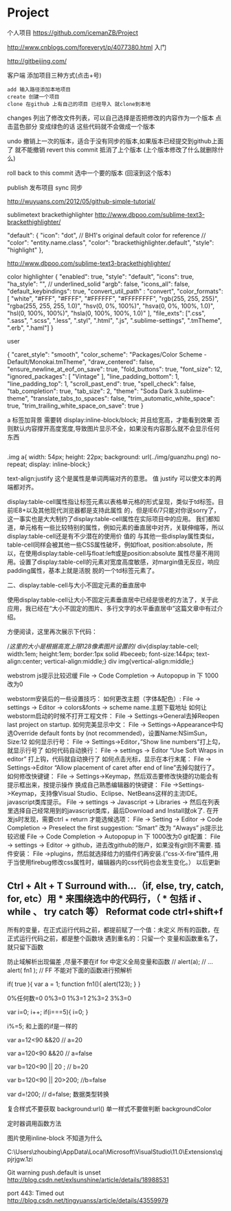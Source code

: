 # Project
个人项目
https://github.com/icemanZB/Project

http://www.cnblogs.com/foreveryt/p/4077380.html 入门

http://gitbeijing.com/

客户端 添加项目三种方式(点击+号)

	add 输入路径添加本地项目
	create 创建一个项目
	clone 在github 上有自己的项目 已经导入 就clone到本地

changes 列出了修改文件列表，可以自己选择是否把修改的内容作为一个版本
	点击蓝色部分 变成绿色的话 这些代码就不会做成一个版本

undo 撤销上一次的版本，适合于没有同步的版本,如果版本已经提交到github上面了 就不能撤销
revert this commit 抵消了上个版本 (上个版本修改了什么就删除什么)

roll back to this commit 选中一个要的版本 (回滚到这个版本)

publish 发布项目
sync 同步

http://wuyuans.com/2012/05/github-simple-tutorial/

sublimetext brackethighlighter
http://www.dbpoo.com/sublime-text3-brackethighlighter/

"default": {
            "icon": "dot",
            // BH1's original default color for reference
            // "color": "entity.name.class",
            "color": "brackethighlighter.default",
            "style": "highlight"
        },


http://www.dbpoo.com/sublime-text3-brackethighlighter/


color highlighter
{
    "enabled": true,
    "style": "default",
    "icons": true,
    "ha_style": "",  // underlined_solid
    "argb": false,
    "icons_all": false,
    "default_keybindings": true,
    "convert_util_path" : "convert",
    "color_formats": [
        "white",
        "#FFF", "#FFFF", "#FFFFFF", "#FFFFFFFF",
        "rgb(255, 255, 255)",
        "rgba(255, 255, 255, 1.0)",
        "hsv(0, 0%, 100%)",
        "hsva(0, 0%, 100%, 1.0)",
        "hsl(0, 100%, 100%)",
        "hsla(0, 100%, 100%, 1.0)"
    ],
    "file_exts": [".css", ".sass", ".scss", ".less", ".styl", ".html", ".js", ".sublime-settings", ".tmTheme", ".erb", ".haml"]
}

user

{
	"caret_style": "smooth",
	"color_scheme": "Packages/Color Scheme - Default/Monokai.tmTheme",
	"draw_centered": false,
	"ensure_newline_at_eof_on_save": true,
	"fold_buttons": true,
	"font_size": 12,
	"ignored_packages":
	[
		"Vintage"
	],
	"line_padding_bottom": 1,
	"line_padding_top": 1,
	"scroll_past_end": true,
	"spell_check": false,
	"tab_completion": true,
	"tab_size": 2,
	"theme": "Soda Dark 3.sublime-theme",
	"translate_tabs_to_spaces": false,
	"trim_automatic_white_space": true,
	"trim_trailing_white_space_on_save": true
}


a 标签加背景 需要转 display:inline-block/block; 并且给宽高，才能看到效果
否则默认内容撑开高度宽度,导致图片显示不全，如果没有内容那么就不会显示任何东西
<div class="img">
     <img src="img/pic1.png" alt=""/>
     <a href="javascript:;"></a>
</div>

.img a{ width: 54px; height: 22px; background: url(../img/guanzhu.png) no-repeat; display: inline-block;}

text-align:justify
这个是属性是单词两端对齐的意思。 值 justify 可以使文本的两端都对齐。

display:table-cell属性指让标签元素以表格单元格的形式呈现，类似于td标签。目前IE8+以及其他现代浏览器都是支持此属性
的，但是IE6/7只能对你说sorry了，这一事实也是大大制约了display:table-cell属性在实际项目中的应用。
我们都知道，单元格有一些比较特别的属性，例如元素的垂直居中对齐，关联伸缩等，所以display:table-cell还是有不少潜在的使用价
值的
与其他一些display属性类似，table-cell同样会被其他一些CSS属性破坏，例如float,
position:absolute，所以，在使用display:table-cell与float:left或是position:absolute
属性尽量不用同用。设置了display:table-cell的元素对宽度高度敏感，对margin值无反应，响应padding属性，基本上就是活脱
脱的一个td标签元素了。

二、display:table-cell与大小不固定元素的垂直居中

使用display:table-cell让大小不固定元素垂直居中已经是很老的方法了，关于此应用，我已经在“大小不固定的图片、多行文字的水平垂直居中”这篇文章中有过介绍。

方便阅读，这里再次展示下代码：

/*这里的大小是根据高宽上限128像素图片设置的*/
div{display:table-cell; width:1em; height:1em; border:1px solid #beceeb; font-size:144px; text-align:center; vertical-align:middle;}
div img{vertical-align:middle;}


webstrom
js提示比较迟缓
File -> Code Completion -> Autopopup in 下 1000改为0

webstorm安装后的一些设置技巧：
如何更改主题（字体&配色）:
File -> settings -> Editor -> colors&fonts -> scheme name.主题下载地址
如何让webstorm启动的时候不打开工程文件：
File -> Settings->General去掉Reopen last project on startup.
如何完美显示中文：
File -> Settings->Appearance中勾选Override default fonts by (not recommended)，设置Name:NSimSun，Size:12
如何显示行号：
File -> Settings->Editor，”Show line numbers”打上勾，就显示行号了
如何代码自动换行：
File -> settings -> Editor “Use Soft Wraps in editor” 打上钩，代码就自动换行了
如何点击光标，显示在本行末尾：
File -> Settings->Editor “Allow placement of caret after end of line”去掉勾就行了。
如何修改快键键：
File -> Settings->Keymap，然后双击要修改快捷的功能会有提示框出来，按提示操作
换成自己熟悉编辑器的快键键：
File ->Settings->Keymap，支持像Visual Studio、Eclipse、NetBeans这样的主流IDE。
javascript类库提示。
File -> settings -> Javascript -> Libraries -> 然后在列表里选择自己经常用到的javascript类库，最后Download and Install就ok了.
在开发js时发现，需要ctrl + return 才能选候选项：
File -> Setting -> Editor -> Code Completion -> Preselect the first suggestion: “Smart” 改为 “Always”
js提示比较迟缓
File -> Code Completion -> Autopopup in 下 1000改为0
git配置：
File -> settings -> Editor -> github，进去改github的账户，如果没有git则不需要.
插件安装：
File ->plugins，然后就选择给力的插件们再安装.(“css-X-fire”插件,用于当使用firebug修改css属性时，编辑器内的css代码也会发生变化。）
以后更新


Ctrl + Alt + T
Surround with…（if, else, try, catch, for, etc）用 * 来围绕选中的代码行，（ * 包括 if 、 while 、 try catch 等）
Reformat code ctrl+shift+f
----------------------------------------------------------
所有的变量，在正式运行代码之前，都提前赋了一个值：未定义
所有的函数，在正式运行代码之前，都是整个函数块
遇到重名的：只留一个
变量和函数重名了，就只留下函数


防止域解析出现偏差 ,尽量不要在if for 中定义全局变量和函数
// alert(a);            // ...
alert( fn1 );       // FF 不能对下面的函数进行预解析



if( true ){
var a = 1;
function fn1(){
    alert(123);
}
}


0%任何数=0 0%3=0
1%3=1 2%3=2 3%3=0

var i=0;
i++;
if(i===5){
 i=0;
}

i%=5; 和上面的if是一样的


var a=12<90 &&20  // a=20

var a=120<90 &&20  // a=false

var b=120<90 || 20 ;  // b=20

var b=120<90 || 20>200; //b=false

var d=!200; // d=false; 数据类型转换


复合样式不要获取 background:url()
单一样式不要做判断 backgroundColor

定时器调用函数方法

图片使用inline-block  不知道为什么

C:\Users\zhoubing\AppData\Local\Microsoft\VisualStudio\11.0\Extensions\qjpjrjgw.1zi

Git warning push.default is unset
http://blog.csdn.net/exlsunshine/article/details/18988531

port 443: Timed out
http://blog.csdn.net/tingyuanss/article/details/43559979